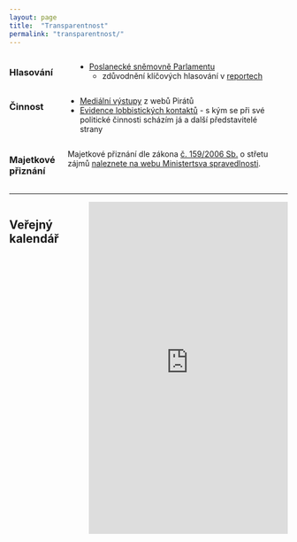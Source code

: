 ```yaml
---
layout: page
title:  "Transparentnost"
permalink: "transparentnost/"
---
```


<div class="row content-block">
  <div class="small-12 medium-6 columns">
    <h3>Hlasování</h3>
	<p>
      <ul>
        <li><a href="http://www.psp.cz/sqw/hlasovani.sqw?id=6488">Poslanecké sněmovně Parlamentu</a>
		<ul>
			<li>zdůvodnění klíčových hlasování v <a href="https://www.mikulas-peksa.eu/kategorie#report">reportech</a></li>
		</ul>
</li>
      </ul>
	</p>
  </div>

  <div class="small-12 medium-6 columns">
    <h3>Činnost</h3>
    <p>
      <ul>
        <li><a href="https://mikulas-peksa.eu/medialni-vystupy/">Mediální výstupy</a> z webů Pirátů</li>
        <li><a href="https://evidence.pirati.cz/author/28/">Evidence lobbistických kontaktů</a> - s kým se při své politické činnosti scházím já a další představitelé strany</li>
      </ul>
    </p>
  </div>

  
  <div class="small-12 medium-6 columns">
    <h3>Majetkové přiznání</h3>
    <p>Majetkové přiznání dle zákona <a href="https://www.zakonyprolidi.cz/cs/2006-159">č. 159/2006 Sb.</a> o střetu zájmů <a href="https://cro.justice.cz/verejnost/funkcionari/form/92529534-995a-4193-bfff-7f0ce191d888">naleznete na webu Ministertsva spravedlnosti</a>.
    </p>
  </div>
</div>

<hr>

<div class="row">
  <div class="small-12 columns">
    <h2>Veřejný kalendář</h2>

<iframe src="https://calendar.google.com/calendar/embed?showTitle=0&amp;showPrint=0&amp;showCalendars=0&amp;showTz=0&amp;mode=WEEK&amp;height=600&amp;wkst=2&amp;hl=cs&amp;bgcolor=%23FFFFFF&amp;src=ch4ju55vp6kou6k7scjvf1q510@group.calendar.google.com&amp;color=%231B887A&amp;ctz=Europe%2FPrague" style="border-width:0" width="100%" height="600" frameborder="0" scrolling="no"></iframe>
  </div>
</div>
